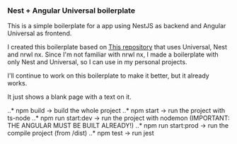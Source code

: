### Nest + Angular Universal boilerplate

This is a simple boilerplate for a app using NestJS as backend and Angular Universal as frontend.

I created this boilerplate based on [This repository](https://github.com/colmena/angular-nest-universal-starter) that uses Universal, Nest and nrwl nx. Since I'm not familiar with nrwl nx, I made a boilerplate with only Nest and Universal, so I can use in my personal projects.

I'll continue to work on this boilerplate to make it better, but it already works.

It just shows a blank page with a text on it.

..* npm build -> build the whole project
..* npm start -> run the project with ts-node
..* npm run start:dev -> run the project with nodemon (IMPORTANT: THE ANGULAR MUST BE BUILT ALREADY!)
..* npm run start:prod -> run the compile project (from /dist)
..* npm test -> run jest

